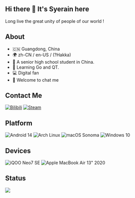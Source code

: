 ## Hi there 👋 It's Syerain here
Long live the great unity of people of our world !

## About
- 🇨🇳 Guangdong, China
- 🌍 zh-CN / en-US / (?Hakka)
- 📖 A senior high school student in China.
- 🌱 Learning Go and QT.
- 💻 Digital fan 
- 💬 Welcome to chat me

## Contact Me
[![Bilibili](https://img.shields.io/badge/Bilibili-fb7299?logo=bilibili&logoColor=fff)](https://space.bilibili.com/3493095312197931)
[![Steam](https://img.shields.io/badge/Steam-14487b.svg?logo=steam&logoColor=white)](https://steamcommunity.com/id/sye_rain/)

## Platform
![Android 14](https://img.shields.io/badge/Android%2014-3DDC84?logo=android&logoColor=white)
![Arch Linux](https://img.shields.io/badge/Arch%20Linux-A81D33?logo=archlinux&logoColor=fff)
![macOS Sonoma](https://img.shields.io/badge/MacOS%20Sonoma-a2aaad?logo=apple&logoColor=F0F0F0)
![Windows 10](https://custom-icon-badges.demolab.com/badge/Windows%2010-0078D6?logo=windows11&logoColor=white)

## Devices
![iQOO Neo7 SE](https://img.shields.io/badge/iQOO%20Neo7%20SE-3498DB?style=flat-square&logo=vivo&logoColor=ffffff)
![Apple MacBook Air 13" 2020](https://img.shields.io/badge/Apple%20MacBook%20Air%2013%22%202020%20M1-a2aaad?style=flat-square&logo=apple&logoColor=ffffff)

## Status
<img align="left" src="https://github-readme-stats.vercel.app/api?username=Syerain&show_icons=true&icon_color=CE1D2D&text_color=718096&bg_color=ffffff&hide_title=true" />
